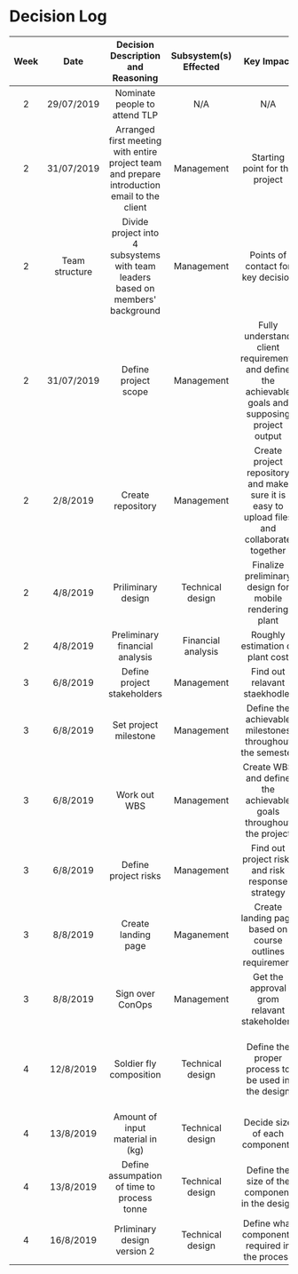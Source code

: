 
# Decision Log 
|Week|Date|Decision Description and Reasoning|Subsystem(s) Effected|Key Impact|Supporting Documents| Status|Approved By| Resulting Actions/Comments| 
| :--------------: | :--------------: | :--------------: | :---------------: | :---------------: | :---------------: | :--------------: | :--------------: | :--------------: |
|2|29/07/2019|Nominate people to attend TLP|N/A|        N/A       |Meeting minute for 29/07/31|Approved|Project team|Derek will attend TLP|
|2|31/07/2019 | Arranged first meeting with entire project team and prepare introduction email to the client|Management|Starting point for the project |Meeting minute 31/07/2019|Approved|Project team ||
|2|Team structure|Divide project into 4 subsystems with team leaders based on members' background|Management|Points of contact for key decision|Audit 1-project team|Approved|Project team||
|2|31/07/2019|Define project scope|Management| Fully understand client requirements and define the achievable goals and supposing project output| Meeting minutes for 31/07|Approved| Project team and client||
|2| 2/8/2019| Create repository| Management| Create project repository and make sure it is easy to upload files and collaborate together| [Development Tool for repository](https://github.com/JessYJY/insectfarming.github.io/blob/master/Decision%20log/Development%20Tool%20for%20Repository.md)| Approved|Project team| Github|
|2|4/8/2019| Priliminary design| Technical design|Finalize preliminary design for mobile rendering plant| [Preliminary design](https://github.com/JessYJY/insectfarming.github.io/blob/master/Rendering%20design/PreliminaryRenderingDesigns.pdf) |Approved| Project team| | 
|2|4/8/2019|Preliminary financial analysis|Financial analysis| Roughly estimation of plant cost|[Preliminary financial analysis](https://github.com/JessYJY/insectfarming.github.io/blob/master/Research/FinancePreliminary.xlsx)| Approved| Project team||
|3|6/8/2019|Define project stakeholders |Management| Find out relavant staekhodler| ConOps|Approved| Project team and client||
|3|6/8/2019| Set project milestone| Management| Define the achievable milestones throughout the semester|ConOps| Approved| Project team and client||
|3|6/8/2019| Work out WBS | Management| Create WBS and define the achievable goals throughout the project| ConOps| Approved| Project team and client||
|3|6/8/2019| Define project risks| Management|Find out project risks and risk response strategy| ConOps| Approved| Project team and client||
|3|8/8/2019| Create landing page| Maganement| Create landing page based on course outlines requirement| Meeting minute 6/8| Approved|Project team|  |
|3| 8/8/2019| Sign over ConOps | Management| Get the approval grom relavant stakeholders| ConOps| Approved|Project team and client||
|4|12/8/2019| Soldier fly composition | Technical design| Define the proper process to be used in the design| [Client communication email 20/8](https://github.com/JessYJY/insectfarming.github.io/blob/master/Client%20communication/Emails%20from%2008_20%20-%2008_21.pdf)| Approved|Project team and client | Online research results is different from information provided by client. Team agreed to go with the information that client provided|
|4| 13/8/2019|Amount of input material in (kg)|Technical design |Decide size of each components|Client email 13/08|Approved| Project team and client | This is the benchmark for students|
|4|13/8/2019|Define assumpation of time to process tonne| Technical design|Define the size of the component in the design| Client email 20/8| Approved| Project team and client| At a minimum if it could process that tonne within an 8 hour period - that would be ideal|
|4|16/8/2019| Prliminary design version 2 | Technical design| Define what components required in the process| Meeting minute 16/8| Approved| Project team||

